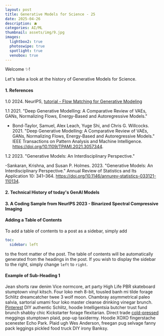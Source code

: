 ```yaml
---
layout: post
title: Generative Models for Science - 25
date: 2025-04-26
description: 🫐
categories: AI/ML
thumbnail: assets/img/9.jpg
images:
  lightbox2: true
  photoswipe: true
  spotlight: true
  venobox: true
---
```



Welcome ✨!

Let's take a look at the history of Generative Models for Science.


#### 1. References

<p style="margin-bottom:1em;"></p>
<p style="margin-bottom:1em;"></p>

1.0 2024. NeurlPS, [tutorial - Flow Matching for Generative Modeling](https://neurips.cc/virtual/2024/tutorial/99531) 

<p style="margin-bottom:1em;"></p>
<p style="margin-bottom:1em;"></p>

1.1 2021. "Deep Generative Modelling: A Comparative Review of VAEs, GANs, Normalizing Flows, Energy-Based and Autoregressive Models."

<p style="margin-bottom:1em;"></p>
<p style="margin-bottom:1em;"></p>

- Bond-Taylor, Samuel, Alex Leach, Yuge Shi, and Chris G. Willcocks. 2021. "Deep Generative Modelling: A Comparative Review of VAEs, GANs, Normalizing Flows, Energy-Based and Autoregressive Models." IEEE Transactions on Pattern Analysis and Machine Intelligence. https://doi.org/10.1109/TPAMI.2021.3057344.


1.2 2023. "Generative Models: An Interdisciplinary Perspective."

<p style="margin-bottom:1em;"></p>
<p style="margin-bottom:1em;"></p>


-Sankaran, Krishna, and Susan P. Holmes. 2023. "Generative Models: An Interdisciplinary Perspective." Annual Review of Statistics and Its Application 10: 341–364. https://doi.org/10.1146/annurev-statistics-033121-110134.


#### 2. Technical History of today's GenAI Models

<p style="margin-bottom:1em;"></p>
<p style="margin-bottom:1em;"></p>

#### 3. A Coding Sample from NeurlPS 2023 - Binarized Spectral Compressive Imaging

<p style="margin-bottom:1em;"></p>
<p style="margin-bottom:1em;"></p>


<p style="margin-bottom:1em;"></p>
<p style="margin-bottom:1em;"></p>

#### Adding a Table of Contents

To add a table of contents to a post as a sidebar, simply add

```yml
toc:
  sidebar: left
```

to the front matter of the post. The table of contents will be automatically generated from the headings in the post. If you wish to display the sidebar to the right, simply change `left` to `right`.

<p style="margin-bottom:1em;"></p>
<p style="margin-bottom:1em;"></p>

#### Example of Sub-Heading 1

Jean shorts raw denim Vice normcore, art party High Life PBR skateboard stumptown vinyl kitsch. Four loko meh 8-bit, tousled banh mi tilde forage Schlitz dreamcatcher twee 3 wolf moon. Chambray asymmetrical paleo salvia, sartorial umami four loko master cleanse drinking vinegar brunch. <a href="https://www.pinterest.com">Pinterest</a> DIY authentic Schlitz, hoodie Intelligentsia butcher trust fund brunch shabby chic Kickstarter forage flexitarian. Direct trade <a href="https://en.wikipedia.org/wiki/Cold-pressed_juice">cold-pressed</a> meggings stumptown plaid, pop-up taxidermy. Hoodie XOXO fingerstache scenester Echo Park. Plaid ugh Wes Anderson, freegan pug selvage fanny pack leggings pickled food truck DIY irony Banksy.



